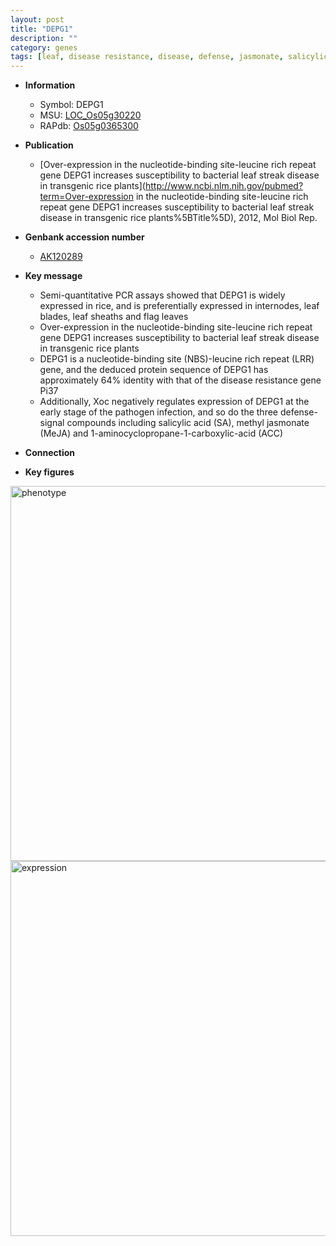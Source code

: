 ```yaml
---
layout: post
title: "DEPG1"
description: ""
category: genes
tags: [leaf, disease resistance, disease, defense, jasmonate, salicylic acid, sheath]
---
```


* **Information**  
    + Symbol: DEPG1  
    + MSU: [LOC_Os05g30220](http://rice.plantbiology.msu.edu/cgi-bin/ORF_infopage.cgi?orf=LOC_Os05g30220)  
    + RAPdb: [Os05g0365300](http://rapdb.dna.affrc.go.jp/viewer/gbrowse_details/irgsp1?name=Os05g0365300)  

* **Publication**  
    + [Over-expression in the nucleotide-binding site-leucine rich repeat gene DEPG1 increases susceptibility to bacterial leaf streak disease in transgenic rice plants](http://www.ncbi.nlm.nih.gov/pubmed?term=Over-expression in the nucleotide-binding site-leucine rich repeat gene DEPG1 increases susceptibility to bacterial leaf streak disease in transgenic rice plants%5BTitle%5D), 2012, Mol Biol Rep.

* **Genbank accession number**  
    + [AK120289](http://www.ncbi.nlm.nih.gov/nuccore/AK120289)

* **Key message**  
    + Semi-quantitative PCR assays showed that DEPG1 is widely expressed in rice, and is preferentially expressed in internodes, leaf blades, leaf sheaths and flag leaves
    + Over-expression in the nucleotide-binding site-leucine rich repeat gene DEPG1 increases susceptibility to bacterial leaf streak disease in transgenic rice plants
    + DEPG1 is a nucleotide-binding site (NBS)-leucine rich repeat (LRR) gene, and the deduced protein sequence of DEPG1 has approximately 64% identity with that of the disease resistance gene Pi37
    + Additionally, Xoc negatively regulates expression of DEPG1 at the early stage of the pathogen infection, and so do the three defense-signal compounds including salicylic acid (SA), methyl jasmonate (MeJA) and 1-aminocyclopropane-1-carboxylic-acid (ACC)

* **Connection**  

* **Key figures**  
<img src="https://funricegenes.github.io/images/DEPG1.pheno.png" alt="phenotype"  style="width: 600px;"/>

<img src="https://funricegenes.github.io/images/DEPG1.exp.png" alt="expression"  style="width: 600px;"/>


